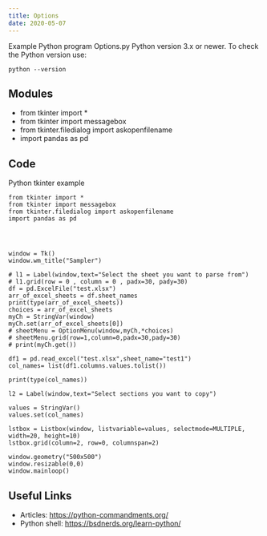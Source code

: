 ```yaml
---
title: Options
date: 2020-05-07
---
```

Example Python program Options.py
Python version 3.x or newer.
To check the Python version use:

    python --version

## Modules

* from tkinter import *
* from tkinter import messagebox
* from tkinter.filedialog import askopenfilename
* import pandas as pd 

## Code

Python tkinter example

    from tkinter import *
    from tkinter import messagebox
    from tkinter.filedialog import askopenfilename
    import pandas as pd 
    
    
    
    
    window = Tk() 
    window.wm_title("Sampler")
    
    # l1 = Label(window,text="Select the sheet you want to parse from")
    # l1.grid(row = 0 , column = 0 , padx=30, pady=30) 
    df = pd.ExcelFile("test.xlsx")
    arr_of_excel_sheets = df.sheet_names
    print(type(arr_of_excel_sheets))
    choices = arr_of_excel_sheets
    myCh = StringVar(window)
    myCh.set(arr_of_excel_sheets[0])
    # sheetMenu = OptionMenu(window,myCh,*choices)
    # sheetMenu.grid(row=1,column=0,padx=30,pady=30)
    # print(myCh.get())
    
    df1 = pd.read_excel("test.xlsx",sheet_name="test1")
    col_names= list(df1.columns.values.tolist())
    
    print(type(col_names))
    
    l2 = Label(window,text="Select sections you want to copy")
    
    values = StringVar()
    values.set(col_names)
    
    lstbox = Listbox(window, listvariable=values, selectmode=MULTIPLE, width=20, height=10)
    lstbox.grid(column=2, row=0, columnspan=2)
    
    window.geometry("500x500")
    window.resizable(0,0)
    window.mainloop()
    
    

## Useful Links

- Articles: https://python-commandments.org/
- Python shell: https://bsdnerds.org/learn-python/
